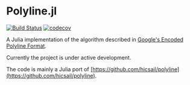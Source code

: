 # Polyline.jl

[![Build Status](https://travis-ci.com/NikStoyanov/polyline.jl.svg?branch=master)](https://travis-ci.com/NikStoyanov/polyline.jl)
[![codecov](https://codecov.io/gh/NikStoyanov/polyline.jl/branch/master/graph/badge.svg)](https://codecov.io/gh/NikStoyanov/polyline.jl)

A Julia implementation of the algorithm described in [Google's Encoded Polyline Format](https://developers.google.com/maps/documentation/utilities/polylinealgorithm).

Currently the project is under active development.

The code is mainly a Julia port of [https://github.com/hicsail/polyline](https://github.com/hicsail/polyline).

